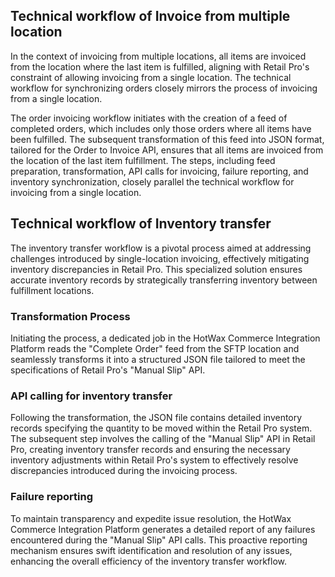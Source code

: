 

## Technical workflow of Invoice from multiple location 
In the context of invoicing from multiple locations, all items are invoiced from the location where the last item is fulfilled, aligning with Retail Pro's constraint of allowing invoicing from a single location. The technical workflow for synchronizing orders closely mirrors the process of invoicing from a single location.

The order invoicing workflow initiates with the creation of a feed of completed orders, which includes only those orders where all items have been fulfilled. The subsequent transformation of this feed into JSON format, tailored for the Order to Invoice API, ensures that all items are invoiced from the location of the last item fulfillment. The steps, including feed preparation, transformation, API calls for invoicing, failure reporting, and inventory synchronization, closely parallel the technical workflow for invoicing from a single location.

## Technical workflow of Inventory transfer

The inventory transfer workflow is a pivotal process aimed at addressing challenges introduced by single-location invoicing, effectively mitigating inventory discrepancies in Retail Pro. This specialized solution ensures accurate inventory records by strategically transferring inventory between fulfillment locations.

### Transformation Process

Initiating the process, a dedicated job in the HotWax Commerce Integration Platform reads the "Complete Order" feed from the SFTP location and seamlessly transforms it into a structured JSON file tailored to meet the specifications of Retail Pro's "Manual Slip" API.


### API calling for inventory transfer

Following the transformation, the JSON file contains detailed inventory records specifying the quantity to be moved within the Retail Pro system. The subsequent step involves the calling of the "Manual Slip" API in Retail Pro, creating inventory transfer records and ensuring the necessary inventory adjustments within Retail Pro's system to effectively resolve discrepancies introduced during the invoicing process.


### Failure reporting

To maintain transparency and expedite issue resolution, the HotWax Commerce Integration Platform generates a detailed report of any failures encountered during the "Manual Slip" API calls. This proactive reporting mechanism ensures swift identification and resolution of any issues, enhancing the overall efficiency of the inventory transfer workflow.



